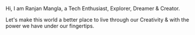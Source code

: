 Hi, I am Ranjan Mangla, a Tech Enthusiast, Explorer, Dreamer & Creator.

Let's make this world a better place to live through our Creativity & with the power we have under our fingertips. 
